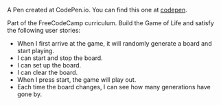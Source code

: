 A Pen created at CodePen.io. You can find this one at [codepen](http://codepen.io/andydlindsay/pen/oYbdPK).

Part of the FreeCodeCamp curriculum. Build the Game of Life and satisfy the following user stories:
- When I first arrive at the game, it will randomly generate a board and start playing.
- I can start and stop the board.
- I can set up the board.
- I can clear the board.
- When I press start, the game will play out.
- Each time the board changes, I can see how many generations have gone by.
